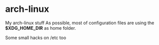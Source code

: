 arch-linux
==========

My arch-linux stuff 
As possible, most of configuration files are using the **$XDG_HOME_DIR** as home folder.

Some small hacks on /etc too
